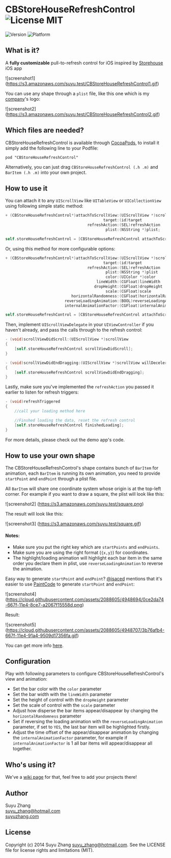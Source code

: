 CBStoreHouseRefreshControl ![License MIT](https://go-shields.herokuapp.com/license-MIT-blue.png)
=======================

![Version](http://cocoapod-badges.herokuapp.com/v/CBStoreHouseRefreshControl/badge.png)
![Platform](http://cocoapod-badges.herokuapp.com/p/CBStoreHouseRefreshControl/badge.png)

What is it?
---

A **fully customizable** pull-to-refresh control for iOS inspired by [Storehouse](https://www.storehouse.co/) iOS app

![screenshot1] (https://s3.amazonaws.com/suyu.test/CBStoreHouseRefreshControl1.gif)

You can use any shape through a `plist` file, like this one which is my [company](http://akta.com/)'s logo:

![screenshot2] (https://s3.amazonaws.com/suyu.test/CBStoreHouseRefreshControl2.gif)

Which files are needed?
---
CBStoreHouseRefreshControl is available through [CocoaPods](http://cocoapods.org), to install
it simply add the following line to your Podfile:

    pod "CBStoreHouseRefreshControl"

Alternatively, you can just drag `CBStoreHouseRefreshControl (.h .m)` and `BarItem (.h .m)` into your own project.

How to use it
---
You can attach it to any `UIScrollView` like `UITableView` or `UICollectionView` using following simple static method:

```objective-c
+ (CBStoreHouseRefreshControl*)attachToScrollView:(UIScrollView *)scrollView
                                           target:(id)target
                                    refreshAction:(SEL)refreshAction
                                            plist:(NSString *)plist;
```
```objective-c
self.storeHouseRefreshControl = [CBStoreHouseRefreshControl attachToScrollView:self.tableView target:self refreshAction:@selector(refreshTriggered:) plist:@"storehouse"];
```
Or, using this method for more configurable options:

```objective-c
+ (CBStoreHouseRefreshControl*)attachToScrollView:(UIScrollView *)scrollView
                                           target:(id)target
                                    refreshAction:(SEL)refreshAction
                                            plist:(NSString *)plist
                                            color:(UIColor *)color
                                        lineWidth:(CGFloat)lineWidth
                                       dropHeight:(CGFloat)dropHeight
                                            scale:(CGFloat)scale
                             horizontalRandomness:(CGFloat)horizontalRandomness
                          reverseLoadingAnimation:(BOOL)reverseLoadingAnimation
                          internalAnimationFactor:(CGFloat)internalAnimationFactor;
```

```objective-c
self.storeHouseRefreshControl = [CBStoreHouseRefreshControl attachToScrollView:self.tableView target:self refreshAction:@selector(refreshTriggered:) plist:@"storehouse" color:[UIColor whiteColor] lineWidth:1.5 dropHeight:80 scale:1 horizontalRandomness:150 reverseLoadingAnimation:YES internalAnimationFactor:0.5];
```

Then, implement `UIScrollViewDelegate` in your `UIViewController` if you haven't already, and pass the calls through to the refresh control:

```objective-c
- (void)scrollViewDidScroll:(UIScrollView *)scrollView
{
    [self.storeHouseRefreshControl scrollViewDidScroll];
}

- (void)scrollViewDidEndDragging:(UIScrollView *)scrollView willDecelerate:(BOOL)decelerate
{
    [self.storeHouseRefreshControl scrollViewDidEndDragging];
}
```

Lastly, make sure you've implemented the `refreshAction` you passed it earlier to listen for refresh triggers:

```objective-c
- (void)refreshTriggered
{
    //call your loading method here

    //Finshed loading the data, reset the refresh control
    [self.storeHouseRefreshControl finishedLoading];
}
```
For more details, please check out the demo app's code.

How to use your own shape
---

The CBStoreHouseRefreshControl's shape contains bunch of `BarItem` for animation, each `BarItem` is running its own animation, you need to provide `startPoint` and `endPoint` through a plist file. 

All `BarItem` will share one coordinate system whose origin is at the top-left corner. For example if you want to draw a square, the plist will look like this:

![screenshot2] (https://s3.amazonaws.com/suyu.test/square.png)

The result will look like this:

![screenshot3] (https://s3.amazonaws.com/suyu.test/square.gif)

#### Notes: 
- Make sure you put the right key which are `startPoints` and `endPoints`.
- Make sure you are using the right format (`{x,y}`) for coordinates.
- The highlight/loading animation will highlight each bar item in the same order you declare them in plist, use `reverseLoadingAnimation` to reverse the animation.

Easy way to generate `startPoint` and `endPoint`?
[@isaced](https://github.com/isaced) mentions that it's easier to use [PaintCode](http://www.paintcodeapp.com/) to generate `startPoint` and `endPoint`:

![screenshot4] (https://cloud.githubusercontent.com/assets/2088605/4948694/0ce2da74-667f-11e4-8ce7-a2067f15558d.png)

Result:

![screenshot5] (https://cloud.githubusercontent.com/assets/2088605/4948707/3b76afb4-667f-11e4-91a4-9509d17356fa.gif)

You can get more info [here](https://github.com/coolbeet/CBStoreHouseRefreshControl/issues/1).

Configuration
-------------

Play with following parameters to configure CBStoreHouseRefreshControl's view and animation:

- Set the bar color with the `color` parameter
- Set the bar width with the `lineWidth` parameter
- Set the height of control with the `dropHeight` parameter
- Set the scale of control with the `scale` parameter
- Adjust how disperse the bar items appear/disappear by changing the `horizontalRandomness` parameter
- Set if reversing the loading animation with the `reverseLoadingAnimation` parameter, if set to `YES`, the last bar item will be highlighted firstly.
- Adjust the time offset of the appear/disappear animation by changing the `internalAnimationFactor` parameter, for example if `internalAnimationFactor` is 1 all bar items will appear/disappear all together.

Who's using it?
---------------

We've a [wiki page](https://github.com/coolbeet/CBStoreHouseRefreshControl/wiki) for that, feel free to add your projects there!

Author
------

Suyu Zhang  
suyu_zhang@hotmail.com  
[suyuzhang.com](http://suyuzhang.com/)  


License
-------
Copyright (c) 2014 Suyu Zhang <suyu_zhang@hotmail.com>. See the LICENSE file for license rights and limitations (MIT).




